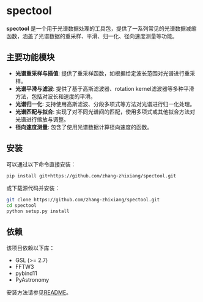 # spectool

**spectool** 是一个用于光谱数据处理的工具包，提供了一系列常见的光谱数据减缩函数，涵盖了光谱数据的重采样、平滑、归一化、径向速度测量等功能。

## 主要功能模块

- **光谱重采样与插值**: 提供了重采样函数，如根据给定波长范围对光谱进行重采样。
- **光谱平滑与滤波**: 提供了基于高斯滤波器、rotation kernel滤波器等多种平滑方法，包括对波长和速度的平滑。
- **光谱归一化**: 支持使用高斯滤波、分段多项式等方法对光谱进行归一化处理。
- **光谱匹配与拟合**: 实现了对不同光谱间的匹配，使用多项式或其他拟合方法对光谱进行缩放与调整。
- **径向速度测量**: 包含了使用光谱数据计算径向速度的函数。

## 安装

可以通过以下命令直接安装：

```bash
pip install git+https://github.com/zhang-zhixiang/spectool.git
```

或下载源代码并安装：

```bash
git clone https://github.com/zhang-zhixiang/spectool.git
cd spectool
python setup.py install
```

## 依赖

该项目依赖以下库：

- GSL (>= 2.7)
- FFTW3
- pybind11
- PyAstronomy

安装方法请参见[README](https://github.com/zhang-zhixiang/spectool/blob/main/README.md)。